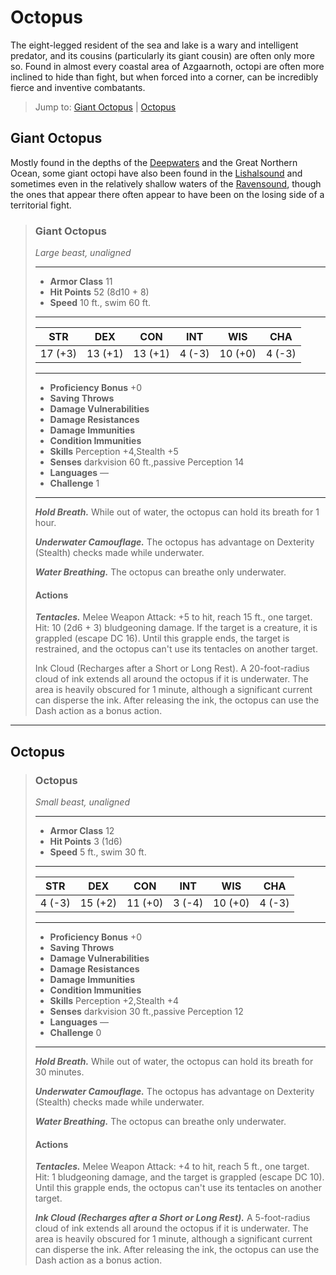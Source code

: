 # Octopus
The eight-legged resident of the sea and lake is a wary and intelligent predator, and its cousins (particularly its giant cousin) are often only more so. Found in almost every coastal area of Azgaarnoth, octopi are often more inclined to hide than fight, but when forced into a corner, can be incredibly fierce and inventive combatants.

> Jump to: [Giant Octopus](#giant-octopus) | [Octopus](#octopus-1)

## Giant Octopus
Mostly found in the depths of the [Deepwaters](../Geography/Deepwaters.md) and the Great Northern Ocean, some giant octopi have also been found in the [Lishalsound](../Geography/Lishalsound.md) and sometimes even in the relatively shallow waters of the [Ravensound](../Geography/Ravensound.md), though the ones that appear there often appear to have been on the losing side of a territorial fight.

>### Giant Octopus
>*Large beast, unaligned*
>___
>- **Armor Class** 11
>- **Hit Points** 52 (8d10 + 8)
>- **Speed** 10 ft., swim 60 ft.
>___
>|**STR**|**DEX**|**CON**|**INT**|**WIS**|**CHA**|
>|:---:|:---:|:---:|:---:|:---:|:---:|
>|17 (+3)|13 (+1)|13 (+1)|4 (-3)|10 (+0)|4 (-3)|
>
>___
>- **Proficiency Bonus** +0
>- **Saving Throws** 
>- **Damage Vulnerabilities** 
>- **Damage Resistances** 
>- **Damage Immunities** 
>- **Condition Immunities** 
>- **Skills** Perception +4,Stealth +5
>- **Senses** darkvision 60 ft.,passive Perception 14
>- **Languages** —
>- **Challenge** 1
>___
>***Hold Breath.*** While out of water, the octopus can hold its breath for 1 hour.
>
>***Underwater Camouflage.*** The octopus has advantage on Dexterity (Stealth) checks made while underwater.
>
>***Water Breathing.*** The octopus can breathe only underwater.
>
>#### Actions
>***Tentacles.*** Melee Weapon Attack: +5 to hit, reach 15 ft., one target. Hit: 10 (2d6 + 3) bludgeoning damage. If the target is a creature, it is grappled (escape DC 16). Until this grapple ends, the target is restrained, and the octopus can't use its tentacles on another target.
>
>Ink Cloud (Recharges after a Short or Long Rest). A 20-foot-radius cloud of ink extends all around the octopus if it is underwater. The area is heavily obscured for 1 minute, although a significant current can disperse the ink. After releasing the ink, the octopus can use the Dash action as a bonus action.
>

---

## Octopus

>### Octopus
>*Small beast, unaligned*
>___
>- **Armor Class** 12
>- **Hit Points** 3 (1d6)
>- **Speed** 5 ft., swim 30 ft.
>___
>|**STR**|**DEX**|**CON**|**INT**|**WIS**|**CHA**|
>|:---:|:---:|:---:|:---:|:---:|:---:|
>|4 (-3)|15 (+2)|11 (+0)|3 (-4)|10 (+0)|4 (-3)|
>
>___
>- **Proficiency Bonus** +0
>- **Saving Throws** 
>- **Damage Vulnerabilities** 
>- **Damage Resistances** 
>- **Damage Immunities** 
>- **Condition Immunities** 
>- **Skills** Perception +2,Stealth +4
>- **Senses** darkvision 30 ft.,passive Perception 12
>- **Languages** —
>- **Challenge** 0
>___
>***Hold Breath.*** While out of water, the octopus can hold its breath for 30 minutes.
>
>***Underwater Camouflage.*** The octopus has advantage on Dexterity (Stealth) checks made while underwater.
>
>***Water Breathing.*** The octopus can breathe only underwater.
>
>#### Actions
>***Tentacles.*** Melee Weapon Attack: +4 to hit, reach 5 ft., one target. Hit: 1 bludgeoning damage, and the target is grappled (escape DC 10). Until this grapple ends, the octopus can't use its tentacles on another target.
>
>***Ink Cloud (Recharges after a Short or Long Rest).*** A 5-foot-radius cloud of ink extends all around the octopus if it is underwater. The area is heavily obscured for 1 minute, although a significant current can disperse the ink. After releasing the ink, the octopus can use the Dash action as a bonus action.
>
